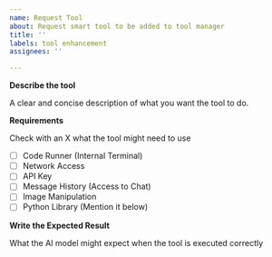 ```yaml
---
name: Request Tool
about: Request smart tool to be added to tool manager
title: ''
labels: tool enhancement
assignees: ''

---
```

<!--Please be aware that GNOME Code of Conduct applies to Alpaca, https://conduct.gnome.org/-->
**Describe the tool**

A clear and concise description of what you want the tool to do.

**Requirements**

Check with an X what the tool might need to use

- [ ] Code Runner (Internal Terminal)
- [ ] Network Access
- [ ] API Key
- [ ] Message History (Access to Chat)
- [ ] Image Manipulation
- [ ] Python Library (Mention it below)

**Write the Expected Result**

What the AI model might expect when the tool is executed correctly

<!--
Example: This tool requests the current time
```
The current time is 20:00
```
-->
